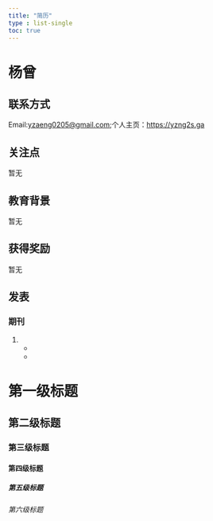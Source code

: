 ```yaml
---
title: "简历"
type : list-single
toc: true
---
```


# 杨曾
## 联系方式
Email:yzaeng0205@gmail.com;个人主页：https://yzng2s.ga

## 关注点
暂无

## 教育背景
暂无

## 获得奖励
暂无



## 发表
### 期刊
1. 
   - 
   -

# 第一级标题
## 第二级标题
### 第三级标题
#### 第四级标题
##### 第五级标题
###### 第六级标题







